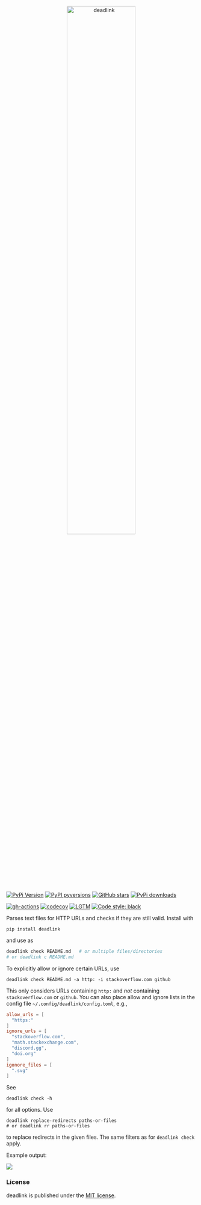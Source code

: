 <p align="center">
  <a href="https://github.com/nschloe/deadlink"><img alt="deadlink" src="https://nschloe.github.io/deadlink/logo-with-text.svg" width="60%"></a>
</p>

[![PyPi Version](https://img.shields.io/pypi/v/deadlink.svg?style=flat-square)](https://pypi.org/project/deadlink/)
[![PyPI pyversions](https://img.shields.io/pypi/pyversions/deadlink.svg?style=flat-square)](https://pypi.org/project/deadlink/)
[![GitHub stars](https://img.shields.io/github/stars/nschloe/deadlink.svg?style=flat-square&logo=github&label=Stars&logoColor=white)](https://github.com/nschloe/deadlink/)
[![PyPi downloads](https://img.shields.io/pypi/dm/deadlink.svg?style=flat-square)](https://pypistats.org/packages/deadlink)

[![gh-actions](https://img.shields.io/github/workflow/status/nschloe/deadlink/ci?style=flat-square)](https://github.com/nschloe/deadlink/actions?query=workflow%3Aci)
[![codecov](https://img.shields.io/codecov/c/github/nschloe/deadlink.svg?style=flat-square)](https://app.codecov.io/gh/nschloe/deadlink)
[![LGTM](https://img.shields.io/lgtm/grade/python/github/nschloe/deadlink.svg?style=flat-square)](https://lgtm.com/projects/g/nschloe/deadlink)
[![Code style: black](https://img.shields.io/badge/code%20style-black-000000.svg?style=flat-square)](https://github.com/psf/black)

Parses text files for HTTP URLs and checks if they are still valid. Install with
```
pip install deadlink
```
and use as
<!--TODO activate-->
<!--pytest-codeblocks:skip-->
```sh
deadlink check README.md   # or multiple files/directories
# or deadlink c README.md
```
To explicitly allow or ignore certain URLs, use
```
deadlink check README.md -a http: -i stackoverflow.com github
```
This only considers URLs containing `http:` and _not_ containing `stackoverflow.com` or
`github`. You can also place allow and ignore lists in the config file
`~/.config/deadlink/config.toml`, e.g.,
```toml
allow_urls = [
  "https:"
]
ignore_urls = [
  "stackoverflow.com",
  "math.stackexchange.com",
  "discord.gg",
  "doi.org"
]
igonore_files = [
  ".svg"
]
```
See
```
deadlink check -h
```
for all options.
Use
```
deadlink replace-redirects paths-or-files
# or deadlink rr paths-or-files
```
to replace redirects in the given files. The same filters as for `deadlink check` apply.

Example output:

![](https://nschloe.github.io/deadlink/example-output-carbon.png)


### License
deadlink is published under the [MIT
license](https://en.wikipedia.org/wiki/MIT_License).
